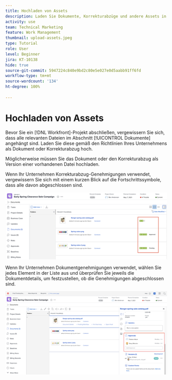 ```yaml
---
title: Hochladen von Assets
description: Laden Sie Dokumente, Korrekturabzüge und andere Assets in das Projekt hoch, bevor Sie es schließen, um sicherzustellen, dass alle relevanten Daten mit dem Projekt verknüpft sind.
activity: use
team: Technical Marketing
feature: Work Management
thumbnail: upload-assets.jpeg
type: Tutorial
role: User
level: Beginner
jira: KT-10138
hide: true
source-git-commit: 5947224c840e9bd2c80e5e027e0d5aabb91ff6fd
workflow-type: tm+mt
source-wordcount: '134'
ht-degree: 100%

---
```


# Hochladen von Assets

Bevor Sie ein [!DNL Workfront]-Projekt abschließen, vergewissern Sie sich, dass alle relevanten Dateien im Abschnitt [!UICONTROL Dokumente] angehängt sind. Laden Sie diese gemäß den Richtlinien Ihres Unternehmens als Dokument oder Korrekturabzug hoch.

Möglicherweise müssen Sie das Dokument oder den Korrekturabzug als Version einer vorhandenen Datei hochladen.

Wenn Ihr Unternehmen Korrekturabzug-Genehmigungen verwendet, vergewissern Sie sich mit einem kurzen Blick auf die Fortschrittssymbole, dass alle davon abgeschlossen sind.

![Dokumentseite mit den Symbolen zum Korrekturabzug-Fortschritt](assets/planner-fund-proof-progress-icons.png)

Wenn Ihr Unternehmen Dokumentgenehmigungen verwendet, wählen Sie jedes Element in der Liste aus und überprüfen Sie jeweils die Dokumentdetails, um festzustellen, ob die Genehmigungen abgeschlossen sind.

![Seitliche Zusammenfassung auf der Dokumentenseite mit Dokumentgenehmigungen](assets/planner-fund-document-approval.png)

<!---
learn more urls
Create proofs
Add new documents to Workfront
--->
